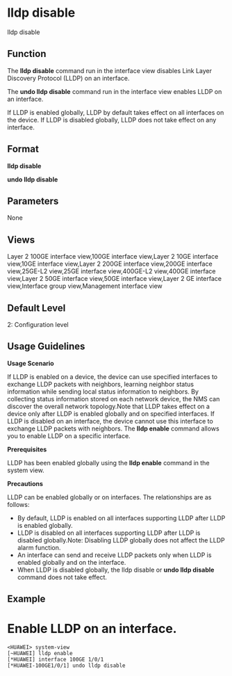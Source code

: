 lldp disable
============

lldp disable

Function
--------



The **lldp disable** command run in the interface view disables Link Layer Discovery Protocol (LLDP) on an interface.

The **undo lldp disable** command run in the interface view enables LLDP on an interface.



If LLDP is enabled globally, LLDP by default takes effect on all interfaces on the device. If LLDP is disabled globally, LLDP does not take effect on any interface.


Format
------

**lldp disable**

**undo lldp disable**


Parameters
----------

None

Views
-----

Layer 2 100GE interface view,100GE interface view,Layer 2 10GE interface view,10GE interface view,Layer 2 200GE interface view,200GE interface view,25GE-L2 view,25GE interface view,400GE-L2 view,400GE interface view,Layer 2 50GE interface view,50GE interface view,Layer 2 GE interface view,Interface group view,Management interface view


Default Level
-------------

2: Configuration level


Usage Guidelines
----------------

**Usage Scenario**



If LLDP is enabled on a device, the device can use specified interfaces to exchange LLDP packets with neighbors, learning neighbor status information while sending local status information to neighbors. By collecting status information stored on each network device, the NMS can discover the overall network topology.Note that LLDP takes effect on a device only after LLDP is enabled globally and on specified interfaces. If LLDP is disabled on an interface, the device cannot use this interface to exchange LLDP packets with neighbors. The **lldp enable** command allows you to enable LLDP on a specific interface.



**Prerequisites**



LLDP has been enabled globally using the **lldp enable** command in the system view.



**Precautions**

LLDP can be enabled globally or on interfaces. The relationships are as follows:

* By default, LLDP is enabled on all interfaces supporting LLDP after LLDP is enabled globally.
* LLDP is disabled on all interfaces supporting LLDP after LLDP is disabled globally.Note: Disabling LLDP globally does not affect the LLDP alarm function.
* An interface can send and receive LLDP packets only when LLDP is enabled globally and on the interface.
* When LLDP is disabled globally, the lldp disable or **undo lldp disable** command does not take effect.


Example
-------

# Enable LLDP on an interface.
```
<HUAWEI> system-view
[~HUAWEI] lldp enable
[*HUAWEI] interface 100GE 1/0/1
[*HUAWEI-100GE1/0/1] undo lldp disable

```
